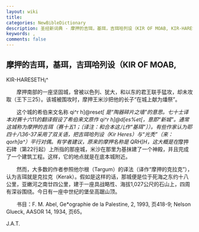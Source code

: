 ```yaml
---
layout: wiki
title: 
categories: NewBibleDictionary
description: 圣经新词典 - 摩押的吉珥，基珥，吉珥哈列设（KIR OF MOAB, KIR-HARESETH¡^
keywords: , 
comments: false
---
```


## 摩押的吉珥，基珥，吉珥哈列设（KIR OF MOAB,

KIR-HARESETH¡^

　　摩押南部的一座坚固城，曾被以色列、犹大，和以东的君王联手猛攻，却未攻取（王下三25）。该城被围攻时，摩押王米沙把他的长子“在城上献为燔祭”。

　　这个城的希伯来文名称 qi^r h]@res*et[ 是“陶器碎片之墙”的意思。七十士译本对赛十六11的翻译假设了希伯来文原作 qi^r h]@d[es%et[，意即“新城”。通常这城称为摩押的吉珥（赛十五1；〔译注：和合本这儿作“基珥”〕）。有些作家认为耶四十八36-37采用了双关语，把吉珥哈列设（Kir Heres）与“光秃”（来：qorh]a^）平行对偶。有学者建议，原来的摩押名称是 QRH]H，这大概是在*摩押石碑（第22行起）上所指的那座城，米沙在那里为基抹建了一个神殿，并且完成了一个建筑工程。这样，它的地点就是在底本城附近。

　　然而，大多数的作者参照他尔根（Targum）的译法（译作“摩押的克拉克”），认为吉珥就是克拉克（Kerak）。假如是这样的话，那城便是位于死海之东约十八公里，亚嫩河之南廿四公里，建于一座具战略性、海拔1,027公尺的石山上，四周有深谷围绕。今日有一座中世纪的堡垒高踞山顶。

　　书目：F. M. Abel, Ge*ographie de la Palestine, 2, 1993, 页418-9; Nelson Glueck, AASOR 14, 1934, 页65。

J.A.T.








